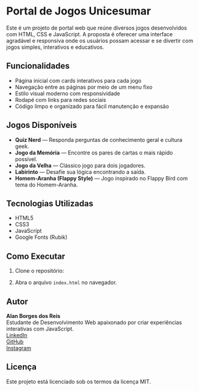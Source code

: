 # Portal de Jogos Unicesumar

Este é um projeto de portal web que reúne diversos jogos desenvolvidos com HTML, CSS e JavaScript. A proposta é oferecer uma interface agradável e responsiva onde os usuários possam acessar e se divertir com jogos simples, interativos e educativos.

## Funcionalidades

- Página inicial com cards interativos para cada jogo
- Navegação entre as páginas por meio de um menu fixo
- Estilo visual moderno com responsividade
- Rodapé com links para redes sociais
- Código limpo e organizado para fácil manutenção e expansão

## Jogos Disponíveis

- **Quiz Nerd** — Responda perguntas de conhecimento geral e cultura geek.
- **Jogo da Memória** — Encontre os pares de cartas o mais rápido possível.
- **Jogo da Velha** — Clássico jogo para dois jogadores.
- **Labirinto** — Desafie sua lógica encontrando a saída.
- **Homem-Aranha (Flappy Style)** — Jogo inspirado no Flappy Bird com tema do Homem-Aranha.

## Tecnologias Utilizadas

- HTML5  
- CSS3  
- JavaScript  
- Google Fonts (Rubik)


## Como Executar

1. Clone o repositório:

2. Abra o arquivo `index.html` no navegador.

## Autor

**Alan Borges dos Reis**  
Estudante de Desenvolvimento Web apaixonado por criar experiências interativas com JavaScript.  
[LinkedIn](https://www.linkedin.com/in/alanbrreis/)  
[GitHub](https://github.com/AlanBReis)  
[Instagram](https://www.instagram.com/alanzit0x/)

## Licença

Este projeto está licenciado sob os termos da licença MIT.

